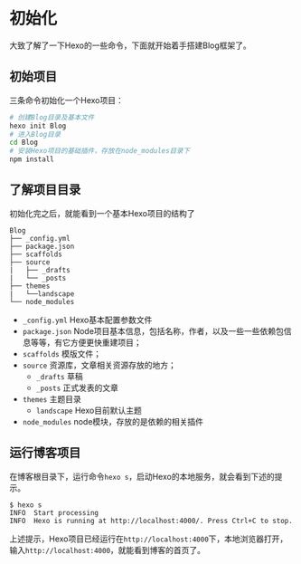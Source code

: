 # 初始化
大致了解了一下Hexo的一些命令，下面就开始着手搭建Blog框架了。

## 初始项目
三条命令初始化一个Hexo项目：

```bash
# 创建Blog目录及基本文件
hexo init Blog
# 进入Blog目录
cd Blog
# 安装Hexo项目的基础插件，存放在node_modules目录下
npm install
```

## 了解项目目录
初始化完之后，就能看到一个基本Hexo项目的结构了

```
Blog
├── _config.yml
├── package.json
├── scaffolds
├── source
|   ├── _drafts
|   └── _posts
├── themes
|   └──landscape
└── node_modules
```

- `_config.yml` Hexo基本配置参数文件
- `package.json` Node项目基本信息，包括名称，作者，以及一些一些依赖包信息等等，有它方便更快重建项目；
- `scaffolds` 模版文件；
- `source` 资源库，文章相关资源存放的地方；
    - `_drafts` 草稿
    - `_posts` 正式发表的文章
- `themes` 主题目录
    - `landscape` Hexo目前默认主题
- `node_modules` node模块，存放的是依赖的相关插件

## 运行博客项目
在博客根目录下，运行命令`hexo s`，启动Hexo的本地服务，就会看到下述的提示。

```
$ hexo s
INFO  Start processing
INFO  Hexo is running at http://localhost:4000/. Press Ctrl+C to stop.
```

上述提示，Hexo项目已经运行在`http://localhost:4000`下，本地浏览器打开，输入`http://localhost:4000`，就能看到博客的首页了。